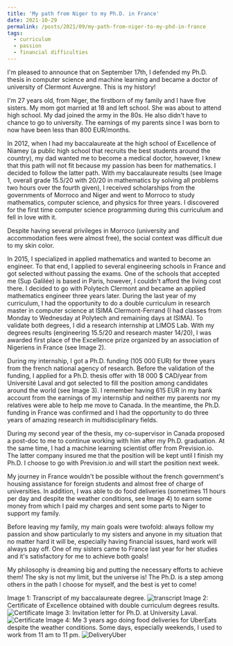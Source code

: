 ```yaml
---
title: 'My path from Niger to my Ph.D. in France'
date: 2021-10-29
permalink: /posts/2021/09/my-path-from-niger-to-my-phd-in-france
tags:
  - curriculum
  - passion
  - financial difficulties
---
```


I'm pleased to announce that on September 17th, I defended my Ph.D. thesis in computer science and machine learning and became a doctor of university of Clermont Auvergne. This is my history!

I'm 27 years old, from Niger, the firstborn of my family and I have five sisters. My mom got married at 18 and left school. She was about to attend high school. My dad joined the army in the 80s. He also didn't have to chance to go to university. The earnings of my parents since I was born to now have been less than 800 EUR/months.

In 2012, when I had my baccalaureate at the high school of Excellence of Niamey (a public high school that recruits the best students around the country), my dad wanted me to become a medical doctor, however, I knew that this path will not fit because my passion has been for mathematics. I decided to follow the latter path. With my baccalaureate results (see Image 1, overall grade 15.5/20 with 20/20 in mathematics by solving all problems two hours over the fourth given), I received scholarships from the governments of Morroco and Niger and went to Morroco to study mathematics, computer science, and physics for three years. I discovered for the first time computer science programming during this curriculum and fell in love with it.

Despite having several privileges in Morroco (university and accommodation fees were almost free), the social context was difficult due to my skin color.

In 2015, I specialized in applied mathematics and wanted to become an engineer. To that end, I applied to several engineering schools in France and got selected without passing the exams. One of the schools that accepted me (Sup Galilée) is based in Paris, however, I couldn't afford the living cost there. I decided to go with Polytech Clermont and became an applied mathematics engineer three years later. During the last year of my curriculum, I had the opportunity to do a double curriculum in research master in computer science at lSIMA Clermont-Ferrand (I had classes from Monday to Wednesday at Polytech and remaining days at ISIMA). To validate both degrees, I did a research internship at LIMOS Lab. With my degrees results (engineering 15.5/20 and research master 14/20), I was awarded first place of the Excellence prize organized by an association of Nigeriens in France (see Image 2).

During my internship, I got a Ph.D. funding (105 000 EUR) for three years from the french national agency of research. Before the validation of the funding, I applied for a Ph.D. thesis offer with 18 000 $ CAD/year from Université Laval and got selected to fill the position among candidates around the world (see Image 3). I remember having 615 EUR in my bank account from the earnings of my internship and neither my parents nor my relatives were able to help me move to Canada. In the meantime, the Ph.D. funding in France was confirmed and I had the opportunity to do three years of amazing research in multidisciplinary fields.

During my second year of the thesis, my co-supervisor in Canada proposed a post-doc to me to continue working with him after my Ph.D. graduation. At the same time, I had a machine learning scientist offer from Prevision.io. The latter company insured me that the position will be kept until I finish my Ph.D. I choose to go with Prevision.io and will start the position next week.

My journey in France wouldn't be possible without the french government's housing assistance for foreign students and almost free of charge of universities. In addition, I was able to do food deliveries (sometimes 11 hours per day and despite the weather conditions, see Image 4) to earn some money from which I paid my charges and sent some parts to Niger to support my family.

Before leaving my family, my main goals were twofold: always follow my passion and show particularly to my sisters and anyone in my situation that no matter hard it will be, especially having financial issues, hard work will always pay off. One of my sisters came to France last year for her studies and it's satisfactory for me to achieve both goals!

My philosophy is dreaming big and putting the necessary efforts to achieve them! The sky is not my limit, but the universe is! The Ph.D. is a step among others in the path I choose for myself, and the best is yet to come!

Image 1: Transcript of my baccalaureate degree.
![transcript](/images/path-to-france/bac.png)
Image 2: Certificate of Excellence obtained with double curriculum degrees results.
![Certificate](/images/path-to-france/renif.jpeg)
Image 3: Invitation letter for Ph.D. at University Laval.
![Certificate](/images/path-to-france/laval.jpeg)
Image 4: Me 3 years ago doing food deliveries for UberEats despite the weather conditions. Some days, especially weekends, I used to work from 11 am to 11 pm.
![DeliveryUber](/images/path-to-france/delivery-uber.jpeg)